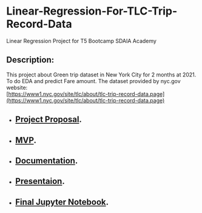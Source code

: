# Linear-Regression-For-TLC-Trip-Record-Data
 Linear Regression Project for T5 Bootcamp SDAIA Academy
 
## Description:
This project about Green trip dataset in New York City for 2 months at 2021.
To do EDA and predict Fare amount.
The dataset provided by nyc.gov website:   
[https://www1.nyc.gov/site/tlc/about/tlc-trip-record-data.page](https://www1.nyc.gov/site/tlc/about/tlc-trip-record-data.page)


- ## [Project Proposal]().
- ## [MVP]().
- ## [Documentation]().
- ## [Presentaion]().
- ## [Final Jupyter Notebook]().
